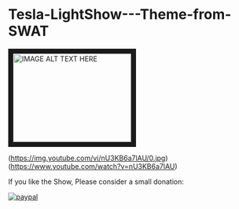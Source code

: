 # Tesla-LightShow---Theme-from-SWAT

<a href="http://www.youtube.com/watch?feature=player_embedded&v=nU3KB6a7lAU
" target="_blank"><img src="http://img.youtube.com/vi/nU3KB6a7lAU/0.jpg" 
alt="IMAGE ALT TEXT HERE" width="240" height="180" border="10" /></a>



(https://img.youtube.com/vi/nU3KB6a7lAU/0.jpg)
(https://www.youtube.com/watch?v=nU3KB6a7lAU)













If you like the Show, Please consider a small donation:

[![paypal](https://www.paypalobjects.com/en_US/i/btn/btn_donateCC_LG.gif)](https://www.paypal.com/donate/?business=QSTC967LRMQZ4&no_recurring=1&item_name=Thank+you+and+have+a+GREAT+day%21&currency_code=USD)
